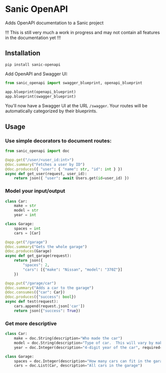 # Sanic OpenAPI

Adds OpenAPI documentation to a Sanic project

!!! This is still very much a work in progress and may not contain all features in the documentation yet !!!

## Installation

```shell
pip install sanic-openapi
```

Add OpenAPI and Swagger UI:

```python
from sanic_openapi import swagger_blueprint, openapi_blueprint

app.blueprint(openapi_blueprint)
app.blueprint(swagger_blueprint)
```

You'll now have a Swagger UI at the URL `/swagger`.  Your routes will be automatically categorized by their blueprints.

## Usage

### Use simple decorators to document routes:

```python
from sanic_openapi import doc

@app.get("/user/<user_id:int>")
@doc.summary("Fetches a user by ID")
@doc.produces({ "user": { "name": str, "id": int } })
async def get_user(request, user_id):
    return json({ "user": await Users.get(id=user_id) })
```

### Model your input/output

```python
class Car:
    make = str
    model = str
    year = int

class Garage:
    spaces = int
    cars = [Car]

@app.get("/garage")
@doc.summary("Gets the whole garage")
@doc.produces(Garage)
async def get_garage(request):
    return json({
        "spaces": 2,
        "cars": [{"make": "Nissan", "model": "370Z"}]
    })

@app.put("/garage/car")
@doc.summary("Adds a car to the garage")
@doc.consumes({"car": Car})
@doc.produces({"success": bool})
async def test(request):
    cars.append(request.json['car'])
    return json({"success": True})

```

### Get more descriptive

```python
class Car:
    make = doc.String(description="Who made the car")
    model = doc.String(description="Type of car.  This will vary by make")
    year = doc.Integer(description="4-digit year of the car", required=False)

class Garage:
    spaces = doc.Integer(description="How many cars can fit in the garage")
    cars = doc.List(Car, description="All cars in the garage")
```